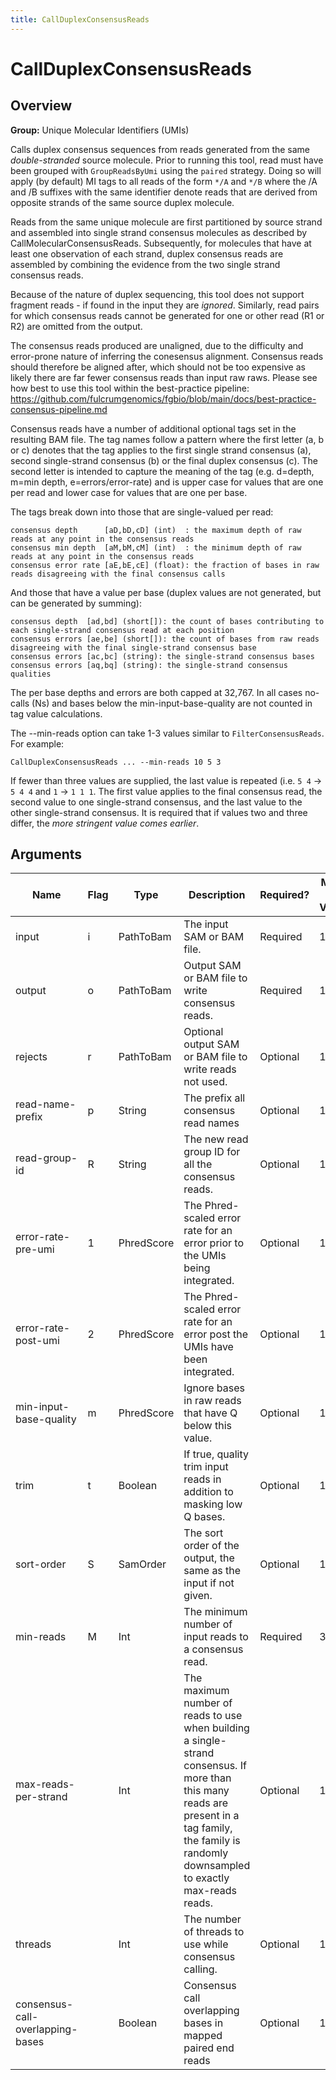 ```yaml
---
title: CallDuplexConsensusReads
---
```


# CallDuplexConsensusReads

## Overview
**Group:** Unique Molecular Identifiers (UMIs)

Calls duplex consensus sequences from reads generated from the same _double-stranded_ source molecule. Prior
to running this tool, read must have been grouped with `GroupReadsByUmi` using the `paired` strategy. Doing
so will apply (by default) MI tags to all reads of the form `*/A` and `*/B` where the /A and /B suffixes
with the same identifier denote reads that are derived from opposite strands of the same source duplex molecule.

Reads from the same unique molecule are first partitioned by source strand and assembled into single
strand consensus molecules as described by CallMolecularConsensusReads.  Subsequently, for molecules that
have at least one observation of each strand, duplex consensus reads are assembled by combining the evidence
from the two single strand consensus reads.

Because of the nature of duplex sequencing, this tool does not support fragment reads - if found in the
input they are _ignored_.  Similarly, read pairs for which consensus reads cannot be generated for one or
other read (R1 or R2) are omitted from the output.

The consensus reads produced are unaligned, due to the difficulty and error-prone nature of inferring the conesensus
alignment.  Consensus reads should therefore be aligned after, which should not be too expensive as likely there
are far fewer consensus reads than input raw raws.  Please see how best to use this tool within the best-practice
pipeline: https://github.com/fulcrumgenomics/fgbio/blob/main/docs/best-practice-consensus-pipeline.md

Consensus reads have a number of additional optional tags set in the resulting BAM file.  The tag names follow
a pattern where the first letter (a, b or c) denotes that the tag applies to the first single strand consensus (a),
second single-strand consensus (b) or the final duplex consensus (c).  The second letter is intended to capture
the meaning of the tag (e.g. d=depth, m=min depth, e=errors/error-rate) and is upper case for values that are
one per read and lower case for values that are one per base.

The tags break down into those that are single-valued per read:

```
consensus depth      [aD,bD,cD] (int)  : the maximum depth of raw reads at any point in the consensus reads
consensus min depth  [aM,bM,cM] (int)  : the minimum depth of raw reads at any point in the consensus reads
consensus error rate [aE,bE,cE] (float): the fraction of bases in raw reads disagreeing with the final consensus calls
```

And those that have a value per base (duplex values are not generated, but can be generated by summing):

```
consensus depth  [ad,bd] (short[]): the count of bases contributing to each single-strand consensus read at each position
consensus errors [ae,be] (short[]): the count of bases from raw reads disagreeing with the final single-strand consensus base
consensus errors [ac,bc] (string): the single-strand consensus bases
consensus errors [aq,bq] (string): the single-strand consensus qualities
```

The per base depths and errors are both capped at 32,767. In all cases no-calls (Ns) and bases below the
min-input-base-quality are not counted in tag value calculations.

The --min-reads option can take 1-3 values similar to `FilterConsensusReads`. For example:

```
CallDuplexConsensusReads ... --min-reads 10 5 3
```

If fewer than three values are supplied, the last value is repeated (i.e. `5 4` -> `5 4 4` and `1` -> `1 1 1`.  The
first value applies to the final consensus read, the second value to one single-strand consensus, and the last
value to the other single-strand consensus. It is required that if values two and three differ,
the _more stringent value comes earlier_.

## Arguments

|Name|Flag|Type|Description|Required?|Max # of Values|Default Value(s)|
|----|----|----|-----------|---------|---------------|----------------|
|input|i|PathToBam|The input SAM or BAM file.|Required|1||
|output|o|PathToBam|Output SAM or BAM file to write consensus reads.|Required|1||
|rejects|r|PathToBam|Optional output SAM or BAM file to write reads not used.|Optional|1||
|read-name-prefix|p|String|The prefix all consensus read names|Optional|1||
|read-group-id|R|String|The new read group ID for all the consensus reads.|Optional|1|A|
|error-rate-pre-umi|1|PhredScore|The Phred-scaled error rate for an error prior to the UMIs being integrated.|Optional|1|45|
|error-rate-post-umi|2|PhredScore|The Phred-scaled error rate for an error post the UMIs have been integrated.|Optional|1|40|
|min-input-base-quality|m|PhredScore|Ignore bases in raw reads that have Q below this value.|Optional|1|10|
|trim|t|Boolean|If true, quality trim input reads in addition to masking low Q bases.|Optional|1|false|
|sort-order|S|SamOrder|The sort order of the output, the same as the input if not given.|Optional|1||
|min-reads|M|Int|The minimum number of input reads to a consensus read.|Required|3|1|
|max-reads-per-strand||Int|The maximum number of reads to use when building a single-strand consensus. If more than this many reads are present in a tag family, the family is randomly downsampled to exactly max-reads reads.|Optional|1||
|threads||Int|The number of threads to use while consensus calling.|Optional|1|1|
|consensus-call-overlapping-bases||Boolean|Consensus call overlapping bases in mapped paired end reads|Optional|1|true|

